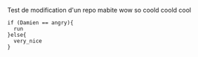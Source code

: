 Test de modification d'un repo
mabite
wow
so
coold
coold
cool
```
if (Damien == angry){
  run
}else{
  very_nice
}
```
